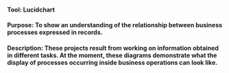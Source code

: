 #### Tool: Lucidchart

#### Purpose: To show an understanding of the relationship between business processes expressed in records.

#### Description: These projects result from working on information obtained in different tasks. At the moment, these diagrams demonstrate what the display of processes occurring inside business operations can look like.
